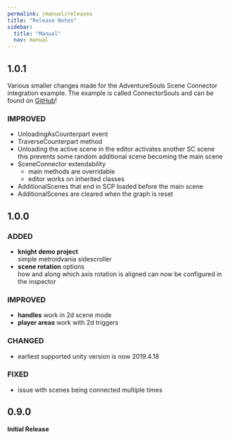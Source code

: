```yaml
---
permalink: /manual/releases
title: "Release Notes"
sidebar:
  title: "Manual"
  nav: manual
---
```


## 1.0.1

Various smaller changes made for the AdventureSouls Scene Connector integration example. The example is called ConnectorSouls and can be found on [GitHub](https://github.com/Schossi/ConnectorSouls)!  

### IMPROVED

- UnloadingAsCounterpart event
- TraverseCounterpart method
- Unloading the active scene in the editor activates another SC scene  
this prevents some random additional scene becoming the main scene
- SceneConnector extendability
  - main methods are overridable
  - editor works on inherited classes
- AdditionalScenes that end in SCP loaded before the main scene
- AdditionalScenes are cleared when the graph is reset

## 1.0.0

### ADDED

- __knight demo project__  
simple metroidvania sidescroller 
- __scene rotation__ options  
how and along which axis rotation is aligned can now be configured in the inspector

### IMPROVED

- __handles__ work in 2d scene mode  
- __player areas__ work with 2d triggers

### CHANGED

- earliest supported unity version is now 2019.4.18

### FIXED

- issue with scenes being connected multiple times

## 0.9.0

__Initial Release__